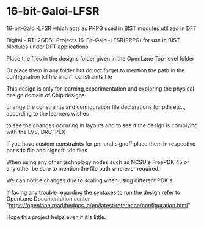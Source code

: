 # 16-bit-Galoi-LFSR
16-bit-Galoi-LFSR which acts as PRPG used in BIST modules utilized in DFT

Digital - RTL2GDSii Projects 16-Bit-Galoi-LFSR(PRPG) for use in BIST Modules under DFT applications

Place the files in the designs folder given in the OpenLane Top-level folder

Or place them in any folder but do not forget to mention the path in the configuration tcl file and in constraints file

This design is only for learning,experimentation and exploring the physical design domain of Chip designs

change the constraints and configuration file declarations for pdn etc.., according to the learners wishes

to see the changes occuring in layouts and to see if the design is complying with the LVS, DRC, PEX

If you have custom constraints for pnr and signoff place them in respective pnr sdc file and signoff sdc files

When using any other technology nodes such as NCSU's FreePDK 45 or any other be sure to mention the file path wherever required.

We can notice changes due to scaling when using different PDK's

If facing any trouble regarding the syntaxes to run the design refer to OpenLane Documentation center "https://openlane.readthedocs.io/en/latest/reference/configuration.html"

Hope this project helps even if it's little.
